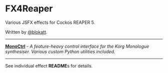 # FX4Reaper

Various JSFX effects for Cockos REAPER 5.

Written by [@blokatt](https://twitter.com/blokatt).

---

**[MonoCtrl](https://github.com/Blokatt/FX4Reaper/tree/master/monoctrl)** - *A feature-heavy control interface for the Korg Monologue synthesiser. Various custom Python utilities included.*  

---

See individual effect **README**s for details.
